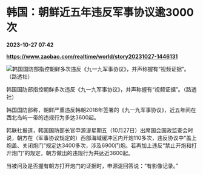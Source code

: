 # 韩国：朝鲜近五年违反军事协议逾3000次

**2023-10-27 07:42**

**https://www.zaobao.com/realtime/world/story20231027-1446131**

![韩国国防部指控朝鲜多次违反《九一九军事协议》，并声称握有“视频证据”。（路透社）](https://static.zaobao.com/s3fs-public/styles/article_large_full/public/articles/2023/10/27/2019-08-09T230349Z701705199S1BEUHEEXCAARTRMADP3NORTHKOREA-MISSILES.JPG?itok=6MrvOpKh "韩国国防部指控朝鲜多次违反《九一九军事协议》，并声称握有“视频证据”。（路透社）")

韩国国防部指控朝鲜多次违反《九一九军事协议》，并声称握有“视频证据”。（路透社）

韩国国防部称，朝鲜严重违反韩朝2018年签署的《九一九军事协议》，近五年间在西北岛屿一带的违规行为多达3600起。

韩联社报道，韩国国防部长官申源湜星期五（10月27日）出席国会国政监查会时说，朝方在（军事协议规定的）西部海域缓冲区内开炮110多次，违反协议中“盖上炮盖、关闭炮门”规定达3400多次，涉及6900门炮。若再加上违反“禁止开炮和打开炮门”的规定，朝方做出的违规行为共达近3600起。

当被问及是否握有朝方打开炮门的证据时，申源湜回答说：“有影像记录。”